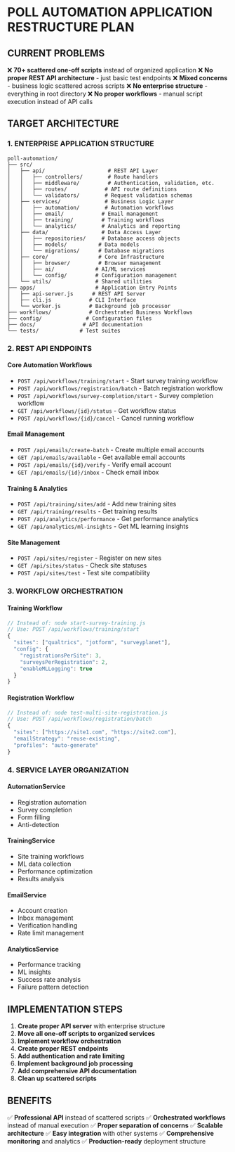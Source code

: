 # POLL AUTOMATION APPLICATION RESTRUCTURE PLAN

## CURRENT PROBLEMS
❌ **70+ scattered one-off scripts** instead of organized application
❌ **No proper REST API architecture** - just basic test endpoints
❌ **Mixed concerns** - business logic scattered across scripts
❌ **No enterprise structure** - everything in root directory
❌ **No proper workflows** - manual script execution instead of API calls

## TARGET ARCHITECTURE

### 1. ENTERPRISE APPLICATION STRUCTURE
```
poll-automation/
├── src/
│   ├── api/                    # REST API Layer
│   │   ├── controllers/        # Route handlers
│   │   ├── middleware/         # Authentication, validation, etc.
│   │   ├── routes/            # API route definitions
│   │   └── validators/        # Request validation schemas
│   ├── services/              # Business Logic Layer
│   │   ├── automation/        # Automation workflows
│   │   ├── email/            # Email management
│   │   ├── training/         # Training workflows
│   │   └── analytics/        # Analytics and reporting
│   ├── data/                 # Data Access Layer
│   │   ├── repositories/     # Database access objects
│   │   ├── models/          # Data models
│   │   └── migrations/      # Database migrations
│   ├── core/                # Core Infrastructure
│   │   ├── browser/         # Browser management
│   │   ├── ai/             # AI/ML services
│   │   └── config/         # Configuration management
│   └── utils/              # Shared utilities
├── apps/                   # Application Entry Points
│   ├── api-server.js      # REST API Server
│   ├── cli.js            # CLI Interface
│   └── worker.js         # Background job processor
├── workflows/            # Orchestrated Business Workflows
├── config/              # Configuration files
├── docs/               # API documentation
└── tests/             # Test suites
```

### 2. REST API ENDPOINTS

#### Core Automation Workflows
- `POST /api/workflows/training/start` - Start survey training workflow
- `POST /api/workflows/registration/batch` - Batch registration workflow
- `POST /api/workflows/survey-completion/start` - Survey completion workflow
- `GET /api/workflows/{id}/status` - Get workflow status
- `POST /api/workflows/{id}/cancel` - Cancel running workflow

#### Email Management
- `POST /api/emails/create-batch` - Create multiple email accounts
- `GET /api/emails/available` - Get available email accounts
- `POST /api/emails/{id}/verify` - Verify email account
- `GET /api/emails/{id}/inbox` - Check email inbox

#### Training & Analytics
- `POST /api/training/sites/add` - Add new training sites
- `GET /api/training/results` - Get training results
- `POST /api/analytics/performance` - Get performance analytics
- `GET /api/analytics/ml-insights` - Get ML learning insights

#### Site Management
- `POST /api/sites/register` - Register on new sites
- `GET /api/sites/status` - Check site statuses
- `POST /api/sites/test` - Test site compatibility

### 3. WORKFLOW ORCHESTRATION

#### Training Workflow
```javascript
// Instead of: node start-survey-training.js
// Use: POST /api/workflows/training/start
{
  "sites": ["qualtrics", "jotform", "surveyplanet"],
  "config": {
    "registrationsPerSite": 3,
    "surveysPerRegistration": 2,
    "enableMLLogging": true
  }
}
```

#### Registration Workflow  
```javascript
// Instead of: node test-multi-site-registration.js
// Use: POST /api/workflows/registration/batch
{
  "sites": ["https://site1.com", "https://site2.com"],
  "emailStrategy": "reuse-existing",
  "profiles": "auto-generate"
}
```

### 4. SERVICE LAYER ORGANIZATION

#### AutomationService
- Registration automation
- Survey completion
- Form filling
- Anti-detection

#### TrainingService  
- Site training workflows
- ML data collection
- Performance optimization
- Results analysis

#### EmailService
- Account creation
- Inbox management
- Verification handling
- Rate limit management

#### AnalyticsService
- Performance tracking
- ML insights
- Success rate analysis
- Failure pattern detection

## IMPLEMENTATION STEPS

1. **Create proper API server** with enterprise structure
2. **Move all one-off scripts to organized services**
3. **Implement workflow orchestration**
4. **Create proper REST endpoints**
5. **Add authentication and rate limiting**
6. **Implement background job processing**
7. **Add comprehensive API documentation**
8. **Clean up scattered scripts**

## BENEFITS

✅ **Professional API** instead of scattered scripts
✅ **Orchestrated workflows** instead of manual execution
✅ **Proper separation of concerns**
✅ **Scalable architecture**
✅ **Easy integration** with other systems
✅ **Comprehensive monitoring** and analytics
✅ **Production-ready** deployment structure